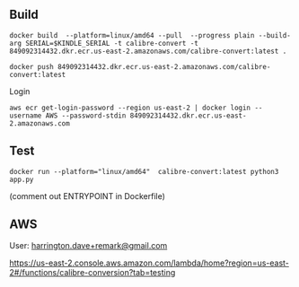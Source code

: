 ## Build

```
docker build  --platform=linux/amd64 --pull  --progress plain --build-arg SERIAL=$KINDLE_SERIAL -t calibre-convert -t 849092314432.dkr.ecr.us-east-2.amazonaws.com/calibre-convert:latest .
```

```
docker push 849092314432.dkr.ecr.us-east-2.amazonaws.com/calibre-convert:latest
```

Login
```
aws ecr get-login-password --region us-east-2 | docker login --username AWS --password-stdin 849092314432.dkr.ecr.us-east-2.amazonaws.com
```

## Test
```
docker run --platform="linux/amd64"  calibre-convert:latest python3 app.py
```

(comment out ENTRYPOINT in Dockerfile)

## AWS
User: harrington.dave+remark@gmail.com

https://us-east-2.console.aws.amazon.com/lambda/home?region=us-east-2#/functions/calibre-conversion?tab=testing
